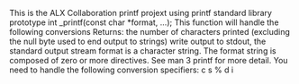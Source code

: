 This is the ALX Collaboration printf projext using printf standard library prototype 
int _printf(const char *format, ...);
This function will handle the following conversions
Returns: the number of characters printed (excluding the null byte used to end output to strings)
write output to stdout, the standard output stream
format is a character string. The format string is composed of zero or more directives. See man 3 printf for more detail. You need to handle the following conversion specifiers:
c
s
%
d
i
